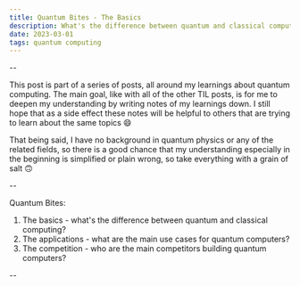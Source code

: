 ```yaml
---
title: Quantum Bites - The Basics
description: What's the difference between quantum and classical computing?
date: 2023-03-01
tags: quantum computing
---
```


--

This post is part of a series of posts, all around my learnings about quantum computing. The main goal, like with all of the other TIL posts, is for me to deepen my understanding by writing notes of my learnings down. I still hope that as a side effect these notes will be helpful to others that are trying to learn about the same topics 😄

That being said, I have no background in quantum physics or any of the related fields, so there is a good chance that my understanding especially in the beginning is simplified or plain wrong, so take everything with a grain of salt 🙃

--

Quantum Bites:

1. The basics - what's the difference between quantum and classical computing?
1. The applications - what are the main use cases for quantum computers?
1. The competition - who are the main competitors building quantum computers?

--
